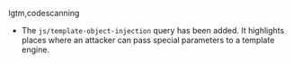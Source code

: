 lgtm,codescanning
* The `js/template-object-injection` query has been added. It highlights places where an attacker can pass special parameters to a template engine.
